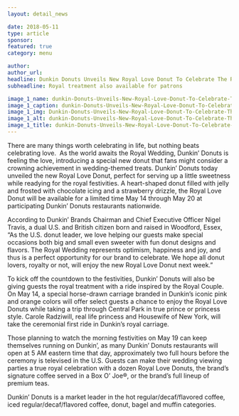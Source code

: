 ```yaml
---
layout: detail_news

date: 2018-05-11
type: article
sponsor:
featured: true
category: menu        

author:  
author_url: 
headline: Dunkin Donuts Unveils New Royal Love Donut To Celebrate The Royal Wedding
subheadline: Royal treatment also available for patrons

image_1_name: dunkin-Donuts-Unveils-New-Royal-Love-Donut-To-Celebrate-The-Royal-Wedding-88832
image_1_caption: dunkin-Donuts-Unveils-New-Royal-Love-Donut-To-Celebrate-The-Royal-Wedding-88832
image_1_img: Dunkin-Donuts-Unveils-New-Royal-Love-Donut-To-Celebrate-The Royal-Wedding-88832.jpg
image_1_alt: dunkin-Donuts-Unveils-New-Royal-Love-Donut-To-Celebrate-The-Royal-Wedding-88832
image_1_title: dunkin-Donuts-Unveils-New-Royal-Love-Donut-To-Celebrate-The-Royal-Wedding-88832
---
```

	
There are many things worth celebrating in life, but nothing beats celebrating love. &nbsp;As the world awaits the Royal Wedding, Dunkin&rsquo; Donuts is feeling the love, introducing a special new donut that fans might consider a crowning achievement in wedding-themed treats. Dunkin&rsquo; Donuts today unveiled the new&nbsp;Royal Love Donut, perfect for serving up a little sweetness while readying for the royal festivities. A heart-shaped donut filled with jelly and frosted with chocolate icing and a strawberry drizzle, the Royal Love Donut will be available for a limited time May 14 through May 20 at participating Dunkin&rsquo; Donuts restaurants nationwide.

<!--more-->According to Dunkin&rsquo; Brands Chairman and Chief Executive Officer Nigel Travis, a dual U.S. and British citizen born and raised in Woodford, Essex, &ldquo;As the U.S. donut leader, we love helping our guests make special occasions both big and small even sweeter with fun donut designs and flavors. The Royal Wedding represents optimism, happiness and joy, and thus is a perfect opportunity for our brand to celebrate. We hope all donut lovers, royalty or not, will enjoy the new Royal Love Donut next week.&rdquo;

To kick off the countdown to the festivities, Dunkin&rsquo; Donuts will also be giving guests the royal treatment with a ride inspired by the Royal Couple. On May 14, a special horse-drawn carriage branded in Dunkin&rsquo;s iconic pink and orange colors will offer select guests a chance to enjoy the Royal Love Donuts while taking a trip through Central Park in true prince or princess style. Carole Radziwill, real life princess and Housewife of New York, will take the ceremonial first ride in Dunkin&rsquo;s royal carriage.

Those planning to watch the morning festivities on May 19 can keep themselves running on Dunkin&rsquo;,&nbsp;as many Dunkin&rsquo; Donuts restaurants will open at 5 AM eastern time that day, approximately two full hours before the ceremony is televised in the U.S. Guests can make their wedding viewing parties a true royal celebration with a dozen Royal Love Donuts, the brand&rsquo;s signature coffee served in a Box O&rsquo; Joe&reg;, or the brand&rsquo;s full lineup of premium teas.

Dunkin&rsquo; Donuts is a market leader in the hot regular/decaf/flavored coffee, iced regular/decaf/flavored coffee, donut, bagel and muffin categories.&nbsp;